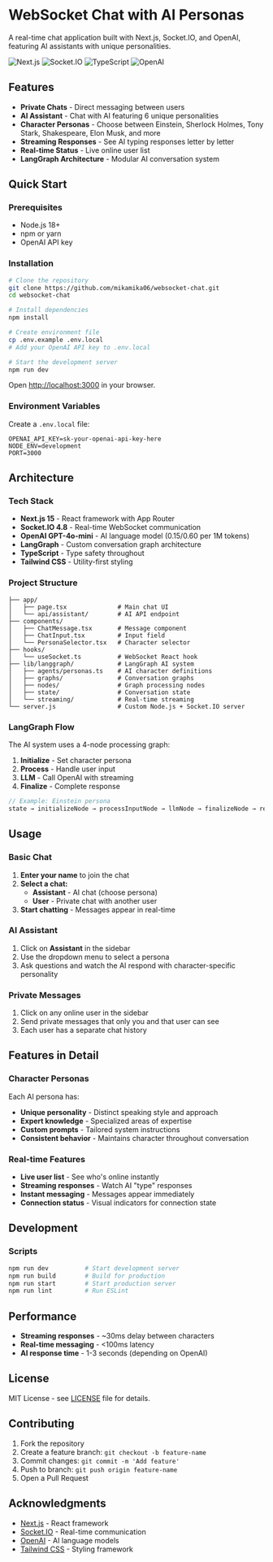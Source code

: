 # WebSocket Chat with AI Personas

A real-time chat application built with Next.js, Socket.IO, and OpenAI, featuring AI assistants with unique personalities.

![Next.js](https://img.shields.io/badge/Next.js-15-black)
![Socket.IO](https://img.shields.io/badge/Socket.IO-4.8-blue)
![TypeScript](https://img.shields.io/badge/TypeScript-5-blue)
![OpenAI](https://img.shields.io/badge/OpenAI-GPT--4o--mini-green)

## Features

- **Private Chats** - Direct messaging between users
- **AI Assistant** - Chat with AI featuring 6 unique personalities
- **Character Personas** - Choose between Einstein, Sherlock Holmes, Tony Stark, Shakespeare, Elon Musk, and more
- **Streaming Responses** - See AI typing responses letter by letter
- **Real-time Status** - Live online user list
- **LangGraph Architecture** - Modular AI conversation system

## Quick Start

### Prerequisites

- Node.js 18+
- npm or yarn
- OpenAI API key

### Installation

```bash
# Clone the repository
git clone https://github.com/mikamika06/websocket-chat.git
cd websocket-chat

# Install dependencies
npm install

# Create environment file
cp .env.example .env.local
# Add your OpenAI API key to .env.local

# Start the development server
npm run dev
```

Open [http://localhost:3000](http://localhost:3000) in your browser.

### Environment Variables

Create a `.env.local` file:

```env
OPENAI_API_KEY=sk-your-openai-api-key-here
NODE_ENV=development
PORT=3000
```

## Architecture

### Tech Stack

- **Next.js 15** - React framework with App Router
- **Socket.IO 4.8** - Real-time WebSocket communication
- **OpenAI GPT-4o-mini** - AI language model ($0.15/$0.60 per 1M tokens)
- **LangGraph** - Custom conversation graph architecture
- **TypeScript** - Type safety throughout
- **Tailwind CSS** - Utility-first styling

### Project Structure

```
├── app/
│   ├── page.tsx              # Main chat UI
│   └── api/assistant/        # AI API endpoint
├── components/
│   ├── ChatMessage.tsx       # Message component
│   ├── ChatInput.tsx         # Input field
│   └── PersonaSelector.tsx   # Character selector
├── hooks/
│   └── useSocket.ts          # WebSocket React hook
├── lib/langgraph/            # LangGraph AI system
│   ├── agents/personas.ts    # AI character definitions
│   ├── graphs/               # Conversation graphs
│   ├── nodes/                # Graph processing nodes
│   ├── state/                # Conversation state
│   └── streaming/            # Real-time streaming
└── server.js                 # Custom Node.js + Socket.IO server
```

### LangGraph Flow

The AI system uses a 4-node processing graph:

1. **Initialize** - Set character persona
2. **Process** - Handle user input
3. **LLM** - Call OpenAI with streaming
4. **Finalize** - Complete response

```typescript
// Example: Einstein persona
state → initializeNode → processInputNode → llmNode → finalizeNode → response
```

## Usage

### Basic Chat

1. **Enter your name** to join the chat
2. **Select a chat:**
    - **Assistant** - AI chat (choose persona)
    - **User** - Private chat with another user
3. **Start chatting** - Messages appear in real-time

### AI Assistant

1. Click on **Assistant** in the sidebar
2. Use the dropdown menu to select a persona
3. Ask questions and watch the AI respond with character-specific personality

### Private Messages

1. Click on any online user in the sidebar
2. Send private messages that only you and that user can see
3. Each user has a separate chat history

## Features in Detail

### Character Personas

Each AI persona has:
- **Unique personality** - Distinct speaking style and approach
- **Expert knowledge** - Specialized areas of expertise
- **Custom prompts** - Tailored system instructions
- **Consistent behavior** - Maintains character throughout conversation

### Real-time Features

- **Live user list** - See who's online instantly
- **Streaming responses** - Watch AI "type" responses
- **Instant messaging** - Messages appear immediately
- **Connection status** - Visual indicators for connection state

## Development

### Scripts

```bash
npm run dev          # Start development server
npm run build        # Build for production
npm run start        # Start production server
npm run lint         # Run ESLint
```

## Performance

- **Streaming responses** - ~30ms delay between characters
- **Real-time messaging** - <100ms latency
- **AI response time** - 1-3 seconds (depending on OpenAI)

## License

MIT License - see [LICENSE](./LICENSE) file for details.

## Contributing

1. Fork the repository
2. Create a feature branch: `git checkout -b feature-name`
3. Commit changes: `git commit -m 'Add feature'`
4. Push to branch: `git push origin feature-name`
5. Open a Pull Request

## Acknowledgments

- [Next.js](https://nextjs.org/) - React framework
- [Socket.IO](https://socket.io/) - Real-time communication
- [OpenAI](https://openai.com/) - AI language models
- [Tailwind CSS](https://tailwindcss.com/) - Styling framework



